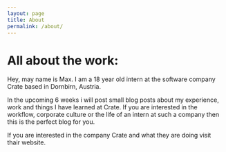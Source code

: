 ```yaml
---
layout: page
title: About
permalink: /about/
---
```


# All about the work:

Hey, may name is Max.
I am a 18 year old intern at the software company Crate based in Dornbirn, Austria.

In the upcoming 6 weeks i will post small blog posts about my experience, work and things I have learned at Crate. If you are interested in the workflow, corporate culture or the life of an intern at such a company then this is the perfect blog for you.

If you are interested in the company Crate and what they are doing visit thair website.
